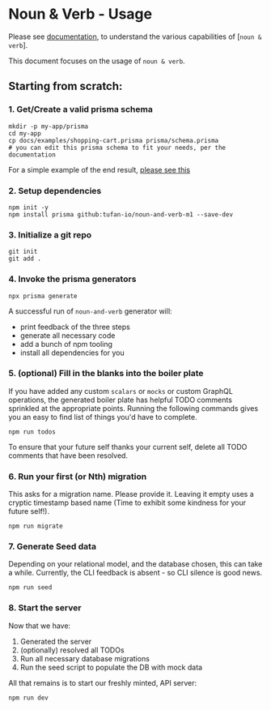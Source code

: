 # Noun & Verb - Usage
Please see [documentation](./documentation.md), to understand the various capabilities of [`noun & verb`].

This document focuses on the usage of `noun & verb`.

## Starting from scratch:

### 1. Get/Create a valid prisma schema

```
mkdir -p my-app/prisma
cd my-app
cp docs/examples/shopping-cart.prisma prisma/schema.prisma
# you can edit this prisma schema to fit your needs, per the documentation
```

For a simple example of the end result, [please see this]()

### 2. Setup dependencies
```
npm init -y
npm install prisma github:tufan-io/noun-and-verb-m1 --save-dev
```

### 3. Initialize a git repo
```
git init
git add .
```

### 4. Invoke the prisma generators

```
npx prisma generate
```

A successful run of `noun-and-verb` generator will:
 - print feedback of the three steps
 - generate all necessary code
 - add a bunch of npm tooling
 - install all dependencies for you


### 5. (optional) Fill in the blanks into the boiler plate
If you have added any custom `scalars` or `mocks` or custom GraphQL operations, 
the generated boiler plate has helpful TODO comments sprinkled at the appropriate
points. Running the following commands gives you an easy to find list of things
you'd have to complete.

```
npm run todos
```

To ensure that your future self thanks your current self, delete all TODO comments
that have been resolved.

### 6. Run your first (or Nth) migration
This asks for a migration name. Please provide it. Leaving it empty uses a cryptic
timestamp based name (Time to exhibit some kindness for your future self!).
```
npm run migrate
```

### 7. Generate Seed data
Depending on your relational model, and the database chosen, this can take a 
while. Currently, the CLI feedback is absent - so CLI silence is good news. 
```
npm run seed
```

### 8. Start the server
Now that we have:
1. Generated the server
2. (optionally) resolved all TODOs
3. Run all necessary database migrations
4. Run the seed script to populate the DB with mock data

All that remains is to start our freshly minted, API server:

```
npm run dev
```
